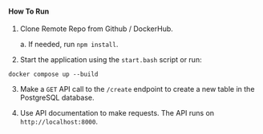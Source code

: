 #### How To Run

1. Clone Remote Repo from Github / DockerHub.

   a. If needed, run `npm install`.

2. Start the application using the `start.bash` script or run:

```
docker compose up --build
```

3. Make a `GET` API call to the `/create` endpoint to create a new table in the PostgreSQL database.

4. Use API documentation to make requests. The API runs on `http://localhost:8000`.
